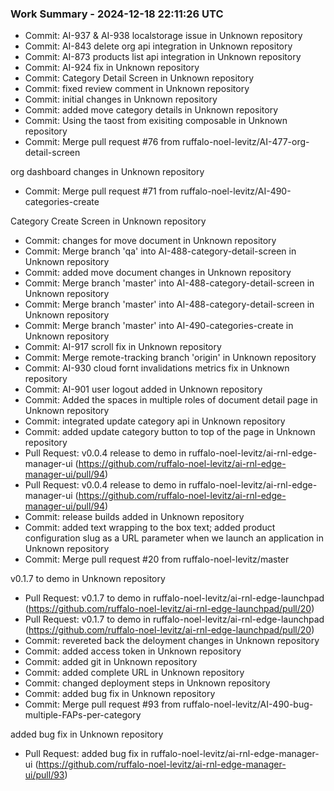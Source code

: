 ### Work Summary - 2024-12-18 22:11:26 UTC

- Commit: AI-937 & AI-938 localstorage issue in Unknown repository
- Commit: AI-843 delete org api integration in Unknown repository
- Commit: AI-873 products list api integration in Unknown repository
- Commit: AI-924 fix in Unknown repository
- Commit: Category Detail Screen in Unknown repository
- Commit: fixed review comment in Unknown repository
- Commit: initial changes in Unknown repository
- Commit: added move category details in Unknown repository
- Commit: Using the taost from exisiting composable in Unknown repository
- Commit: Merge pull request #76 from ruffalo-noel-levitz/AI-477-org-detail-screen

org dashboard changes in Unknown repository
- Commit: Merge pull request #71 from ruffalo-noel-levitz/AI-490-categories-create

Category Create Screen in Unknown repository
- Commit: changes for move document in Unknown repository
- Commit: Merge branch 'qa' into AI-488-category-detail-screen in Unknown repository
- Commit: added move document changes in Unknown repository
- Commit: Merge branch 'master' into AI-488-category-detail-screen in Unknown repository
- Commit: Merge branch 'master' into AI-488-category-detail-screen in Unknown repository
- Commit: Merge branch 'master' into AI-490-categories-create in Unknown repository
- Commit: AI-917 scroll fix in Unknown repository
- Commit: Merge remote-tracking branch 'origin' in Unknown repository
- Commit: AI-930 cloud fornt invalidations metrics fix in Unknown repository
- Commit: AI-901 user logout added in Unknown repository
- Commit: Added the spaces in multiple roles of document detail page in Unknown repository
- Commit: integrated update category api in Unknown repository
- Commit: added update category button to top of the page in Unknown repository
- Pull Request: v0.0.4 release to demo in ruffalo-noel-levitz/ai-rnl-edge-manager-ui (https://github.com/ruffalo-noel-levitz/ai-rnl-edge-manager-ui/pull/94)
- Pull Request: v0.0.4 release to demo in ruffalo-noel-levitz/ai-rnl-edge-manager-ui (https://github.com/ruffalo-noel-levitz/ai-rnl-edge-manager-ui/pull/94)
- Commit: release builds added in Unknown repository
- Commit: added text wrapping to the box text; added product configuration slug as a URL parameter when we launch an application in Unknown repository
- Commit: Merge pull request #20 from ruffalo-noel-levitz/master

v0.1.7 to demo in Unknown repository
- Pull Request: v0.1.7 to demo in ruffalo-noel-levitz/ai-rnl-edge-launchpad (https://github.com/ruffalo-noel-levitz/ai-rnl-edge-launchpad/pull/20)
- Pull Request: v0.1.7 to demo in ruffalo-noel-levitz/ai-rnl-edge-launchpad (https://github.com/ruffalo-noel-levitz/ai-rnl-edge-launchpad/pull/20)
- Commit: revereted back the deloyment changes in Unknown repository
- Commit: added access token in Unknown repository
- Commit: added git in Unknown repository
- Commit: added complete URL in Unknown repository
- Commit: changed deployment steps in Unknown repository
- Commit: added bug fix in Unknown repository
- Commit: Merge pull request #93 from ruffalo-noel-levitz/AI-490-bug-multiple-FAPs-per-category

added bug fix in Unknown repository
- Pull Request: added bug fix in ruffalo-noel-levitz/ai-rnl-edge-manager-ui (https://github.com/ruffalo-noel-levitz/ai-rnl-edge-manager-ui/pull/93)
